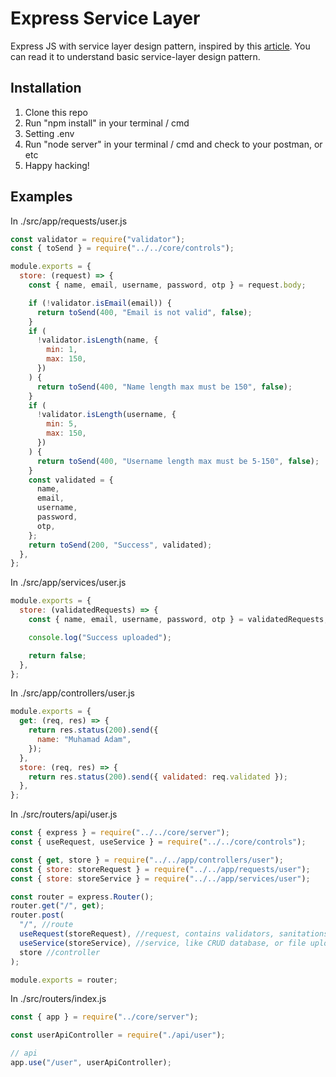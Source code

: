 # Express Service Layer
Express JS with service layer design pattern, inspired by this [article](https://medium.com/@mhdnauvalazhar/design-pattern-implementasi-service-layer-di-laravel-cea01f64f57e). You can read it to understand basic service-layer design pattern.
## Installation
1. Clone this repo
1. Run "npm install" in your terminal / cmd
1. Setting .env
1. Run "node server" in your terminal / cmd and check to your postman, or etc
1. Happy hacking!
## Examples
In ./src/app/requests/user.js
```Javascript
const validator = require("validator");
const { toSend } = require("../../core/controls");

module.exports = {
  store: (request) => {
    const { name, email, username, password, otp } = request.body;

    if (!validator.isEmail(email)) {
      return toSend(400, "Email is not valid", false);
    }
    if (
      !validator.isLength(name, {
        min: 1,
        max: 150,
      })
    ) {
      return toSend(400, "Name length max must be 150", false);
    }
    if (
      !validator.isLength(username, {
        min: 5,
        max: 150,
      })
    ) {
      return toSend(400, "Username length max must be 5-150", false);
    }
    const validated = {
      name,
      email,
      username,
      password,
      otp,
    };
    return toSend(200, "Success", validated);
  },
};
```
In ./src/app/services/user.js
```Javascript
module.exports = {
  store: (validatedRequests) => {
    const { name, email, username, password, otp } = validatedRequests;

    console.log("Success uploaded");

    return false;
  },
};
```
In ./src/app/controllers/user.js
```Javascript
module.exports = {
  get: (req, res) => {
    return res.status(200).send({
      name: "Muhamad Adam",
    });
  },
  store: (req, res) => {
    return res.status(200).send({ validated: req.validated });
  },
};
```
In ./src/routers/api/user.js
```Javascript
const { express } = require("../../core/server");
const { useRequest, useService } = require("../../core/controls");

const { get, store } = require("../../app/controllers/user");
const { store: storeRequest } = require("../../app/requests/user");
const { store: storeService } = require("../../app/services/user");

const router = express.Router();
router.get("/", get);
router.post(
  "/", //route
  useRequest(storeRequest), //request, contains validators, sanitations, etc
  useService(storeService), //service, like CRUD database, or file uploads
  store //controller
);

module.exports = router;
```
In ./src/routers/index.js
```Javascript
const { app } = require("../core/server");

const userApiController = require("./api/user");

// api
app.use("/user", userApiController);
```
